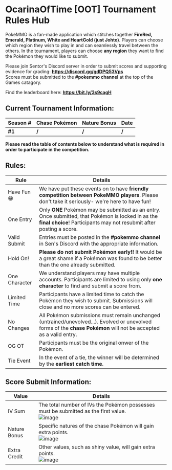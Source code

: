 # OcarinaOfTime [OOT] Tournament Rules Hub

PokeMMO is a fan-made application which stitches together **FireRed, Emerald, Platinum, White and HeartGold (just Johto)**. Players can choose which region they wish to play in and can seamlessly travel between the others. In the tournament, players can choose **any region** they want to find the Pokémon they would like to submit.

Please join Sentor's Discord server in order to submit scores and supporting evidence for grading: **https://discord.gg/gdDPQ53Vps**
<br> Scores must be submitted to the **#pokemmo channel** at the top of the Games catagory.

Find the leaderboard here: **https://bit.ly/3s9cagH**

## Current Tournament Information:
| **Season #** | **Chase Pokémon** | **Nature Bonus** | **Date** |
|-|-|-|-|
| **#1** | **/** | **/** | **/** |

**Please read the table of contents below to understand what is required in order to participate in the competition.**
## Rules:
| **Rule** | **Details** |
|-|-|
| Have Fun 😁 | We have put these events on to have **friendly competition between PokeMMO players**. Please don't take it seriously- we're here to have fun! |
| One Entry | Only **ONE** Pokémon may be submitted as an entry. Once submitted, that Pokémon is locked in as the **final choice**! Participants may not resubmit after posting a score. |
| Valid Submit | Entries must be posted in the **#pokemmo channel** in Sen's Discord with the appropriate information. |
| Hold On! | **Please do not submit Pokémon early!!** It would be a great shame if a Pokémon was found to be better than the one already submitted. |
| One Character | We understand players may have multiple accounts. Participants are limited to using only **one character** to find and submit a score from. |
| Limited Time | Participants have a limited time to catch the Pokémon they wish to submit. Submissions will close and no more scores can be entered. |
| No Changes | All Pokémon submissions must remain unchanged (untrained/unevolved...). Evolved or unevolved forms of the **chase Pokémon** will not be accepted as a valid entry. |
| OG OT | Participants must be the original onwer of the Pokémon. |
| Tie Event | In the event of a tie, the winner will be determined by the **earliest catch time**. |

## Score Submit Information:
| **Value** | **Details** |
|-|-|
| IV Sum | The total number of IVs the Pokémon possesses must be submitted as the first value. <br> ![image]()|
| Nature Bonus | Specific natures of the chase Pokémon will gain extra points. <br> ![image]() |
| Extra Credit | Other values, such as shiny value, will gain extra points.  <br> ![image]() |
